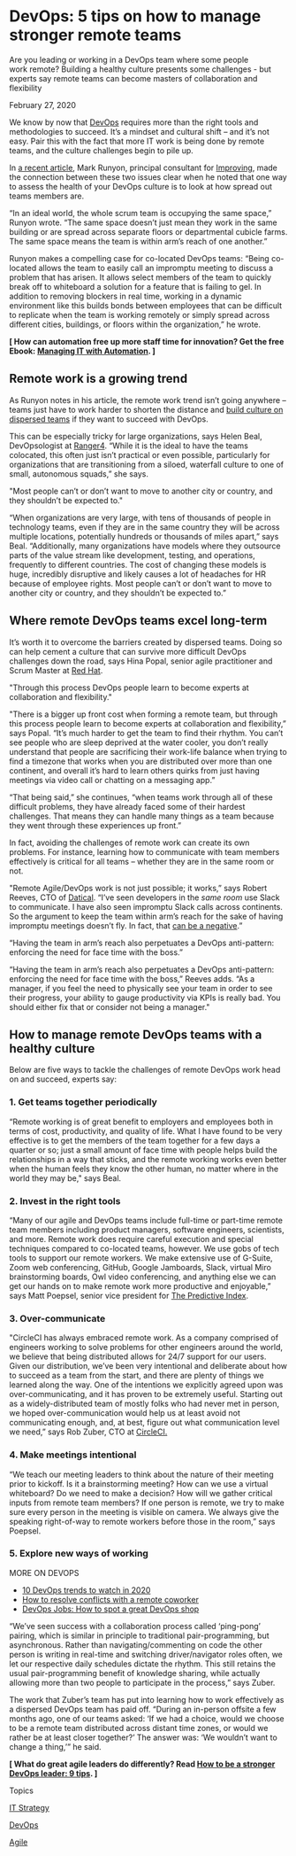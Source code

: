 # DevOps: 5 tips on how to manage stronger remote teams

Are you leading or working in a DevOps team where some people work remote? Building a healthy culture presents some challenges - but experts say remote teams can become masters of collaboration and flexibility

February 27, 2020

We know by now that [DevOps](https://enterprisersproject.com/taxonomy/term/76) requires more than the right tools and methodologies to succeed. It’s a mindset and cultural shift – and it’s not easy. Pair this with the fact that more IT work is being done by remote teams, and the culture challenges begin to pile up.

In [a recent article](https://enterprisersproject.com/article/2020/1/devops-culture-5-questions "DevOps culture: 5 questions to ask about yours"), Mark Runyon, principal consultant for [Improving](https://improving.com/), made the connection between these two issues clear when he noted that one way to assess the health of your DevOps culture is to look at how spread out teams members are.

“In an ideal world, the whole scrum team is occupying the same space,” Runyon wrote. “The same space doesn’t just mean they work in the same building or are spread across separate floors or departmental cubicle farms. The same space means the team is within arm’s reach of one another.”

Runyon makes a compelling case for co-located DevOps teams: “Being co-located allows the team to easily call an impromptu meeting to discuss a problem that has arisen. It allows select members of the team to quickly break off to whiteboard a solution for a feature that is failing to gel. In addition to removing blockers in real time, working in a dynamic environment like this builds bonds between employees that can be difficult to replicate when the team is working remotely or simply spread across different cities, buildings, or floors within the organization,” he wrote.

**[ How can automation free up more staff time for innovation? Get the free Ebook: [Managing IT with Automation](https://www.redhat.com/en/engage/automated-enterprise-ebook-20171115?intcmp=701f2000000tjyaAAA). ]**

## Remote work is a growing trend

As Runyon notes in his article, the remote work trend isn’t going anywhere – teams just have to work harder to shorten the distance and [build culture on dispersed teams](https://enterprisersproject.com/article/2019/12/remote-teams-5-culture-tips) if they want to succeed with DevOps.

This can be especially tricky for large organizations, says Helen Beal, DevOpsologist at [Ranger4](https://www.ranger4.com/). “While it is the ideal to have the teams colocated, this often just isn’t practical or even possible, particularly for organizations that are transitioning from a siloed, waterfall culture to one of small, autonomous squads,” she says.

"Most people can’t or don’t want to move to another city or country, and they shouldn’t be expected to."

“When organizations are very large, with tens of thousands of people in technology teams, even if they are in the same country they will be across multiple locations, potentially hundreds or thousands of miles apart,” says Beal. “Additionally, many organizations have models where they outsource parts of the value stream like development, testing, and operations, frequently to different countries. The cost of changing these models is huge, incredibly disruptive and likely causes a lot of headaches for HR because of employee rights. Most people can’t or don’t want to move to another city or country, and they shouldn’t be expected to.”

## Where remote DevOps teams excel long-term

It’s worth it to overcome the barriers created by dispersed teams. Doing so can help cement a culture that can survive more difficult DevOps challenges down the road, says Hina Popal, senior agile practitioner and Scrum Master at [Red Hat](https://www.redhat.com/en).

"Through this process DevOps people learn to become experts at collaboration and flexibility."

"There is a bigger up front cost when forming a remote team, but through this process people learn to become experts at collaboration and flexibility,” says Popal. “It’s much harder to get the team to find their rhythm. You can’t see people who are sleep deprived at the water cooler, you don’t really understand that people are sacrificing their work-life balance when trying to find a timezone that works when you are distributed over more than one continent, and overall it’s hard to learn others quirks from just having meetings via video call or chatting on a messaging app.”

“That being said,” she continues, “when teams work through all of these difficult problems, they have already faced some of their hardest challenges. That means they can handle many things as a team because they went through these experiences up front.”

In fact, avoiding the challenges of remote work can create its own problems. For instance, learning how to communicate with team members effectively is critical for all teams – whether they are in the same room or not.

"Remote Agile/DevOps work is not just possible; it works,” says Robert Reeves, CTO of [Datical](https://www.datical.com/). “I’ve seen developers in the _same room_ use Slack to communicate. I have also seen impromptu Slack calls across continents. So the argument to keep the team within arm’s reach for the sake of having impromptu meetings doesn’t fly. In fact, that [can be a negative](https://royalsocietypublishing.org/doi/full/10.1098/rstb.2017.0239).”

“Having the team in arm’s reach also perpetuates a DevOps anti-pattern: enforcing the need for face time with the boss.”

“Having the team in arm’s reach also perpetuates a DevOps anti-pattern: enforcing the need for face time with the boss,” Reeves adds. “As a manager, if you feel the need to physically see your team in order to see their progress, your ability to gauge productivity via KPIs is really bad. You should either fix that or consider not being a manager."

## How to manage remote DevOps teams with a healthy culture

Below are five ways to tackle the challenges of remote DevOps work head on and succeed, experts say:

### 1\. Get teams together periodically

“Remote working is of great benefit to employers and employees both in terms of cost, productivity, and quality of life. What I have found to be very effective is to get the members of the team together for a few days a quarter or so; just a small amount of face time with people helps build the relationships in a way that sticks, and the remote working works even better when the human feels they know the other human, no matter where in the world they may be," says Beal.

### 2\. Invest in the right tools

“Many of our agile and DevOps teams include full-time or part-time remote team members including product managers, software engineers, scientists, and more. Remote work does require careful execution and special techniques compared to co-located teams, however. We use gobs of tech tools to support our remote workers. We make extensive use of G-Suite, Zoom web conferencing, GitHub, Google Jamboards, Slack, virtual Miro brainstorming boards, Owl video conferencing, and anything else we can get our hands on to make remote work more productive and enjoyable,” says Matt Poepsel, senior vice president for [The Predictive Index](https://www.predictiveindex.com/).

### 3\. Over-communicate

"CircleCI has always embraced remote work. As a company comprised of engineers working to solve problems for other engineers around the world, we believe that being distributed allows for 24/7 support for our users. Given our distribution, we’ve been very intentional and deliberate about how to succeed as a team from the start, and there are plenty of things we learned along the way. One of the intentions we explicitly agreed upon was over-communicating, and it has proven to be extremely useful. Starting out as a widely-distributed team of mostly folks who had never met in person, we hoped over-communication would help us at least avoid not communicating enough, and, at best, figure out what communication level we need,” says Rob Zuber, CTO at [CircleCI.](https://circleci.com/)

### 4\. Make meetings intentional

“We teach our meeting leaders to think about the nature of their meeting prior to kickoff. Is it a brainstorming meeting? How can we use a virtual whiteboard? Do we need to make a decision? How will we gather critical inputs from remote team members? If one person is remote, we try to make sure every person in the meeting is visible on camera. We always give the speaking right-of-way to remote workers before those in the room,” says Poepsel.

### 5\. Explore new ways of working

MORE ON DEVOPS

- [10 DevOps trends to watch in 2020](https://enterprisersproject.com/article/2020/1/10-devops-trends-watch-2020)
- [How to resolve conflicts with a remote coworker](https://enterprisersproject.com/how-resolve-conflicts-remote-coworker)
- [DevOps Jobs: How to spot a great DevOps shop](https://enterprisersproject.com/article/2017/8/devops-jobs-how-spot-great-devops-shop)

“We’ve seen success with a collaboration process called ‘ping-pong’ pairing, which is similar in principle to traditional pair-programming, but asynchronous. Rather than navigating/commenting on code the other person is writing in real-time and switching driver/navigator roles often, we let our respective daily schedules dictate the rhythm. This still retains the usual pair-programming benefit of knowledge sharing, while actually allowing more than two people to participate in the process,” says Zuber.

The work that Zuber’s team has put into learning how to work effectively as a dispersed DevOps team has paid off. “During an in-person offsite a few months ago, one of our teams asked: ‘If we had a choice, would we choose to be a remote team distributed across distant time zones, or would we rather be at least closer together?’ The answer was: ‘We wouldn’t want to change a thing,’” he said.

**[ What do great agile leaders do differently? Read [How to be a stronger DevOps leader: 9 tips](https://enterprisersproject.com/article/2018/7/how-be-stronger-devops-leader-9-tips?sc_cid=70160000000h0axaaq). ]**

Topics

[IT Strategy](http://enterprisersproject.com/tags/it-strategy)

[DevOps](http://enterprisersproject.com/tags/devops)

[Agile](http://enterprisersproject.com/tags/agile)


